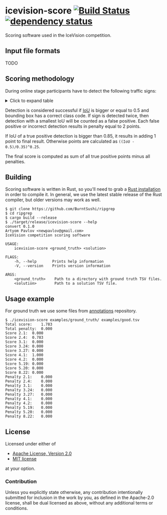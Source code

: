 # icevision-score [![Build Status](https://travis-ci.org/icevision/score.svg?branch=master)](https://travis-ci.org/icevision/score) [![dependency status](https://deps.rs/repo/github/icevision/score/status.svg)](https://deps.rs/repo/github/icevision/score)

Scoring software used in the IceVision competition.

## Input file formats

TODO

## Scoring methodology

During online stage participants have to detect the following traffic signs:

<details>
  <summary>Click to expand table</summary>

| Code | Image   | Description |
| -----|:-------:| :----------:|
| 2.1  | ![2.1]  | Main road |
| 2.4  | ![2.4]  | Yield road |
| 3.1  | ![3.1]  | No entry |
| 3.24 | ![3.24] | Maximum speed limit |
| 3.27 | ![3.27] | No stopping |
| 4.1 | ![4.1.1] ![4.1.2] ![4.1.3] <br/>![4.1.4] ![4.1.5] ![4.1.6] | Proceed in the given direction |
| 4.2 | ![4.2.1] ![4.2.2] ![4.2.3] | Pass on the given side |
| 5.19 | ![5.19.1] ![5.19.2] | Pedestrian crossing |
| 5.20 | ![5.20] | Road bump |
| 8.22 | ![8.22.1] ![8.22.2] ![8.22.3] | Obstacle |
</details>

Detection is considered successful if [IoU] is bigger or equal to 0.5 and bounding box has a correct class code. If sign is detected twice, then detection with a smallest IoU will be counted as a false positive. Each false positive or incorrect detection results in penalty equal to 2 points.

If IoU of a true positive detection is bigger than 0.85, it results in adding 1 point to final result. Otherwise points are calculated as `((IoU - 0.5)/0.35)^0.25`.

The final score is computed as sum of all true positive points minus all penalties.

[IoU]: https://en.wikipedia.org/wiki/Jaccard_index

## Building
Scoring software is written in Rust, so you'll need to grab a
[Rust installation] in order to compile it. In general, we use the latest
stable release of the Rust compiler, but older versions may work as well.

```
$ git clone https://github.com/BurntSushi/ripgrep
$ cd ripgrep
$ cargo build --release
$ ./target/release/icevision-score --help
convert 0.1.0
Artyom Pavlov <newpavlov@gmail.com>
IceVision competition scoring software

USAGE:
    icevision-score <ground_truth> <solution>

FLAGS:
    -h, --help       Prints help information
    -V, --version    Prints version information

ARGS:
    <ground_truth>    Path to a directory with ground truth TSV files.
    <solution>        Path to a solution TSV file.
```


[Rust installation]: https://www.rust-lang.org/

## Usage example
For ground truth we use some files from [annotations] repository.
```
$ ./icevision-score examples/ground_truth/ examples/good.tsv
Total score:    1.783
Total penalty:  0.000
Score 2.1:  0.000
Score 2.4:  0.783
Score 3.1:  0.000
Score 3.24: 0.000
Score 3.27: 0.000
Score 4.1:  1.000
Score 4.2:  0.000
Score 5.19: 0.000
Score 5.20: 0.000
Score 8.22: 0.000
Penalty 2.1:    0.000
Penalty 2.4:    0.000
Penalty 3.1:    0.000
Penalty 3.24:   0.000
Penalty 3.27:   0.000
Penalty 4.1:    0.000
Penalty 4.2:    0.000
Penalty 5.19:   0.000
Penalty 5.20:   0.000
Penalty 8.22:   0.000
```

[annotations]: https://github.com/icevision/annotations/

## License

Licensed under either of

 * [Apache License, Version 2.0](http://www.apache.org/licenses/LICENSE-2.0)
 * [MIT license](http://opensource.org/licenses/MIT)

at your option.

### Contribution

Unless you explicitly state otherwise, any contribution intentionally submitted
for inclusion in the work by you, as defined in the Apache-2.0 license, shall be
dual licensed as above, without any additional terms or conditions.

[2.1]: https://upload.wikimedia.org/wikipedia/commons/thumb/c/c4/2.1_Russian_road_sign.svg/100px-2.1_Russian_road_sign.svg.png
[2.4]: https://upload.wikimedia.org/wikipedia/commons/thumb/d/d1/2.4_Russian_road_sign.svg/100px-2.4_Russian_road_sign.svg.png
[3.1]: https://upload.wikimedia.org/wikipedia/commons/thumb/3/32/3.1_Russian_road_sign.svg/100px-3.1_Russian_road_sign.svg.png
[3.24]: https://upload.wikimedia.org/wikipedia/commons/thumb/d/d9/3.24_Russian_road_sign.svg/100px-3.24_Russian_road_sign.svg.png
[3.27]: https://upload.wikimedia.org/wikipedia/commons/thumb/9/98/3.27_Russian_road_sign.svg/100px-3.27_Russian_road_sign.svg.png
[4.1.1]: https://upload.wikimedia.org/wikipedia/commons/thumb/5/5b/4.1.1_Russian_road_sign.svg/100px-4.1.1_Russian_road_sign.svg.png
[4.1.2]: https://upload.wikimedia.org/wikipedia/commons/thumb/2/23/4.1.2_Russian_road_sign.svg/100px-4.1.2_Russian_road_sign.svg.png
[4.1.3]: https://upload.wikimedia.org/wikipedia/commons/thumb/4/46/4.1.3_Russian_road_sign.svg/100px-4.1.3_Russian_road_sign.svg.png
[4.1.4]: https://upload.wikimedia.org/wikipedia/commons/thumb/b/be/4.1.4_Russian_road_sign.svg/100px-4.1.4_Russian_road_sign.svg.png
[4.1.5]: https://upload.wikimedia.org/wikipedia/commons/thumb/7/73/4.1.5_Russian_road_sign.svg/100px-4.1.5_Russian_road_sign.svg.png
[4.1.6]: https://upload.wikimedia.org/wikipedia/commons/thumb/7/79/4.1.6_Russian_road_sign.svg/100px-4.1.6_Russian_road_sign.svg.png
[4.2.1]: https://upload.wikimedia.org/wikipedia/commons/thumb/c/c4/4.2.1_Russian_road_sign.svg/100px-4.2.1_Russian_road_sign.svg.png
[4.2.2]: https://upload.wikimedia.org/wikipedia/commons/thumb/9/96/4.2.2_Russian_road_sign.svg/100px-4.2.2_Russian_road_sign.svg.png
[4.2.3]: https://upload.wikimedia.org/wikipedia/commons/thumb/7/72/4.2.3_Russian_road_sign.svg/100px-4.2.3_Russian_road_sign.svg.png
[5.19.1]: https://upload.wikimedia.org/wikipedia/commons/thumb/b/b5/5.19.1_Russian_road_sign.svg/100px-5.19.1_Russian_road_sign.svg.png
[5.19.2]: https://upload.wikimedia.org/wikipedia/commons/thumb/0/07/5.19.2_Russian_road_sign.svg/100px-5.19.2_Russian_road_sign.svg.png
[5.20]: https://upload.wikimedia.org/wikipedia/commons/thumb/4/4e/5.20_Russian_road_sign.svg/100px-5.20_Russian_road_sign.svg.png
[8.22.1]: https://upload.wikimedia.org/wikipedia/commons/thumb/a/a5/8.22.1_Russian_road_sign.svg/40px-8.22.1_Russian_road_sign.svg.png
[8.22.2]: https://upload.wikimedia.org/wikipedia/commons/thumb/e/e6/8.22.2_Russian_road_sign.svg/40px-8.22.2_Russian_road_sign.svg.png
[8.22.3]: https://upload.wikimedia.org/wikipedia/commons/thumb/2/2d/8.22.3_Russian_road_sign.svg/40px-8.22.3_Russian_road_sign.svg.png

